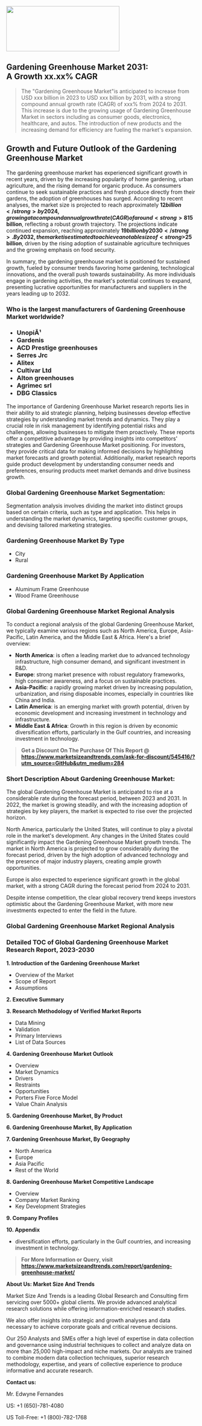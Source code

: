 <img src="https://100x100musica.es/wp-content/uploads/2024/12/Verified-Market-Reports-4-300x120.jpg" alt="" width="300" height="120" class="alignnone size-medium wp-image-100382" /><h2>Gardening Greenhouse Market 2031: A&nbsp;Growth&nbsp;xx.xx% CAGR</h2><blockquote id="" class="">The "Gardening Greenhouse Market"is anticipated to increase from USD xxx billion in 2023 to USD xxx billion by 2031, with a strong compound annual growth rate (CAGR) of xxx% from 2024 to 2031. This increase is due to the growing usage of Gardening Greenhouse Market in sectors including as consumer goods, electronics, healthcare, and autos. The introduction of new products and the increasing demand for efficiency are fueling the market's expansion.</blockquote><p><h2>Growth and Future Outlook of the Gardening Greenhouse Market</h2><p>The gardening greenhouse market has experienced significant growth in recent years, driven by the increasing popularity of home gardening, urban agriculture, and the rising demand for organic produce. As consumers continue to seek sustainable practices and fresh produce directly from their gardens, the adoption of greenhouses has surged. According to recent analyses, the market size is projected to reach approximately <strong>$12 billion</strong> by 2024, growing at a compound annual growth rate (CAGR) of around <strong>8% by 2032</strong>.</p><p>This growth is further bolstered by technological advancements in greenhouse manufacturing and climate control systems. Innovations such as automated irrigation, energy-efficient lighting, and smart sensors have made greenhouse gardening more accessible and efficient for hobbyists and professionals alike. The integration of these technologies not only enhances productivity but also minimizes resource consumption, catering to the eco-conscious consumer base.</p><p>Moreover, the trend towards localized food sourcing is driving the expansion of the gardening greenhouse market. As urban populations grow and space limitations become more pronounced, smaller-scale greenhouses are gaining traction. These compact solutions enable urban gardeners to cultivate vegetables, herbs, and flowers in limited spaces, supporting sustainable living practices. The increasing educational programs and DIY gardening initiatives have also spurred interest among consumers, fostering a new generation of gardening enthusiasts.</p><p><strong></strong></p><p>Looking at the quantitative aspects of the market, the anticipated market size for 2026 is expected to be around <strong>$15 billion</strong>, reflecting a robust growth trajectory. The projections indicate continued expansion, reaching approximately <strong>$19 billion by 2030</strong>. By 2032, the market is estimated to achieve a notable size of <strong>$25 billion</strong>, driven by the rising adoption of sustainable agriculture techniques and the growing emphasis on food security.</p><p>In summary, the gardening greenhouse market is positioned for sustained growth, fueled by consumer trends favoring home gardening, technological innovations, and the overall push towards sustainability. As more individuals engage in gardening activities, the market's potential continues to expand, presenting lucrative opportunities for manufacturers and suppliers in the years leading up to 2032.</p></p><h3 id="" class="">Who is the largest manufacturers of&nbsp;Gardening Greenhouse Market worldwide?</h3><h3 class=""><p><ul><li>UnopiÃ¹ </li><li> Gardenis </li><li> ACD Prestige greenhouses </li><li> Serres Jrc </li><li> Alitex </li><li> Cultivar Ltd </li><li> Alton greenhouses </li><li> Agrimec srl </li><li> DBG Classics</li></ul></p></h3><p id="ember58" class="ember-view reader-text-block__paragraph">The importance of&nbsp;Gardening Greenhouse Market research reports lies in their ability to aid strategic planning, helping businesses develop effective strategies by understanding market trends and dynamics. They play a crucial role in risk management by identifying potential risks and challenges, allowing businesses to mitigate them proactively. These reports offer a competitive advantage by providing insights into competitors' strategies and Gardening Greenhouse Market positioning. For investors, they provide critical data for making informed decisions by highlighting market forecasts and growth potential. Additionally, market research reports guide product development by understanding consumer needs and preferences, ensuring products meet market demands and drive business growth.</p><h3 id="" class="">Global&nbsp;Gardening Greenhouse Market Segmentation:</h3><p id="" class="">Segmentation analysis involves dividing the market into distinct groups based on certain criteria, such as type and application. This helps in understanding the market dynamics, targeting specific customer groups, and devising tailored marketing strategies.</p><h3 id="" class="">Gardening Greenhouse Market&nbsp;By Type</h3><p><p><ul><li>City</li><li> Rural</p></li></ul></p></p><h3 id="" class="">Gardening Greenhouse Market&nbsp;By Application</h3><p class=""><p><ul><li>Aluminum Frame Greenhouse</li><li> Wood Frame Greenhouse</li></ul></p></p><h3 id="" class="">Global Gardening Greenhouse Market Regional Analysis</h3><p id="" class="">To conduct a regional analysis of the global Gardening Greenhouse Market, we typically examine various regions such as North America, Europe, Asia-Pacific, Latin America, and the Middle East &amp; Africa. Here's a brief overview:</p><ul><li><strong>North America</strong>: is often a leading market due to advanced technology infrastructure, high consumer demand, and significant investment in R&amp;D.</li><li><strong>Europe</strong>: strong market presence with robust regulatory frameworks, high consumer awareness, and a focus on sustainable practices.</li><li><strong>Asia-Pacific</strong>: a rapidly growing market driven by increasing population, urbanization, and rising disposable incomes, especially in countries like China and India.</li><li><strong>Latin America</strong>: is an emerging market with growth potential, driven by economic development and increasing investment in technology and infrastructure.</li><li><strong>Middle East &amp; Africa</strong>: Growth in this region is driven by economic diversification efforts, particularly in the Gulf countries, and increasing investment in technology.</li></ul><blockquote id="" class=""><strong>Get a Discount On The Purchase Of This Report @ <a href="https://www.marketsizeandtrends.com/download-sample/545416/?utm_source=GitHub&utm_medium=284" target="_blank">https://www.marketsizeandtrends.com/ask-for-discount/545416/?utm_source=GitHub&utm_medium=284</a></strong></blockquote><h3>Short Description About Gardening Greenhouse Market:</h3><p id="ember58" class="ember-view reader-text-block__paragraph">The global&nbsp;Gardening Greenhouse Market&nbsp;is anticipated to rise at a considerable rate during the forecast period, between 2023 and 2031. In 2022, the market is growing steadily, and with the increasing adoption of strategies by key players, the market is expected to rise over the projected horizon.</p><p id="ember59" class="ember-view reader-text-block__paragraph">North America, particularly the United States, will continue to play a pivotal role in the market's development. Any changes in the United States could significantly impact the&nbsp;Gardening Greenhouse Market&nbsp;growth trends. The market in North America is projected to grow considerably during the forecast period, driven by the high adoption of advanced technology and the presence of major industry players, creating ample growth opportunities.</p><p id="ember60" class="ember-view reader-text-block__paragraph">Europe is also expected to experience significant growth in the global market, with a strong CAGR during the forecast period from 2024 to 2031.</p><p id="ember61" class="ember-view reader-text-block__paragraph">Despite intense competition, the clear global recovery trend keeps investors optimistic about the&nbsp;Gardening Greenhouse Market, with more new investments expected to enter the field in the future.</p><h3 id="" class="">Global Gardening Greenhouse Market Regional Analysis</h3><h3 id="" class="">Detailed TOC of Global Gardening Greenhouse Market Research Report, 2023-2030</h3><p id="" class=""><strong>1. Introduction of the Gardening Greenhouse Market</strong></p><ul><li>Overview of the Market</li><li>Scope of Report</li><li>Assumptions</li></ul><p id="" class=""><strong>2. Executive Summary</strong></p><p id="" class=""><strong>3. Research Methodology of Verified Market Reports</strong></p><ul><li>Data Mining</li><li>Validation</li><li>Primary Interviews</li><li>List of Data Sources</li></ul><p id="" class=""><strong>4. Gardening Greenhouse Market Outlook</strong></p><ul><li>Overview</li><li>Market Dynamics</li><li>Drivers</li><li>Restraints</li><li>Opportunities</li><li>Porters Five Force Model</li><li>Value Chain Analysis</li></ul><p id="" class=""><strong>5. Gardening Greenhouse Market, By Product</strong></p><p id="" class=""><strong>6. Gardening Greenhouse Market, By Application</strong></p><p id="" class=""><strong>7. Gardening Greenhouse Market, By Geography</strong></p><ul><li>North America</li><li>Europe</li><li>Asia Pacific</li><li>Rest of the World</li></ul><p id="" class=""><strong>8. Gardening Greenhouse Market Competitive Landscape</strong></p><ul><li>Overview</li><li>Company Market Ranking</li><li>Key Development Strategies</li></ul><p id="" class=""><strong>9. Company Profiles</strong></p><p id="" class=""><strong>10. Appendix</strong></p><ul><li>diversification efforts, particularly in the Gulf countries, and increasing investment in technology.</li></ul><blockquote id="" class=""><strong>For More Information or Query, visit <strong><strong><a href="https://www.marketsizeandtrends.com/report/gardening-greenhouse-market/" target="_blank">https://www.marketsizeandtrends.com/report/gardening-greenhouse-market/</a></strong></strong></strong></blockquote><p id="" class=""><strong>About Us: Market Size And Trends</strong></p><p id="" class="">Market Size And Trends is a leading Global Research and Consulting firm servicing over 5000+ global clients. We provide advanced analytical research solutions while offering information-enriched research studies.</p><p id="" class="">We also offer insights into strategic and growth analyses and data necessary to achieve corporate goals and critical revenue decisions.</p><p id="" class="">Our 250 Analysts and SMEs offer a high level of expertise in data collection and governance using industrial techniques to collect and analyze data on more than 25,000 high-impact and niche markets. Our analysts are trained to combine modern data collection techniques, superior research methodology, expertise, and years of collective experience to produce informative and accurate research.</p><p id="" class=""><strong>Contact us:</strong></p><p id="" class="">Mr. Edwyne Fernandes</p><p id="" class="">US: +1 (650)-781-4080</p><p id="" class="">US Toll-Free: +1 (800)-782-1768</p>
